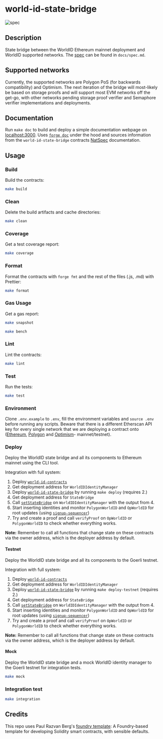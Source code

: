 # world-id-state-bridge

![spec](https://raw.githubusercontent.com/worldcoin/world-id-state-bridge/2cba98da38cfc5173ad773824126ce4285d240b1/docs/state-bridge.svg)

## Description

State bridge between the WorldID Ethereum mainnet deployment and WorldID supported networks. The [spec](./docs/spec.md)
can be found in `docs/spec.md`.

## Supported networks

Currently, the supported networks are Polygon PoS (for backwards compatibility) and Optimism. The next iteration of the
bridge will most-likely be based on storage proofs and will support most EVM networks off the get-go, with other
networks pending storage proof verifier and Semaphore verifier implementations and deployments.

## Documentation

Run `make doc` to build and deploy a simple documentation webpage on [localhost:3000](https://localhost:3000). Uses
[`forge doc`](https://book.getfoundry.sh/reference/forge/forge-doc#forge-doc) under the hood and sources information
from the `world-id-state-bridge` contracts [NatSpec](https://docs.soliditylang.org/en/latest/natspec-format.html)
documentation.

## Usage

### Build

Build the contracts:

```sh
make build
```

### Clean

Delete the build artifacts and cache directories:

```sh
make clean
```

### Coverage

Get a test coverage report:

```sh
make coverage
```

### Format

Format the contracts with `forge fmt` and the rest of the files (.js, .md) with Prettier:

```sh
make format
```

### Gas Usage

Get a gas report:

```sh
make snapshot
```

```sh
make bench
```

### Lint

Lint the contracts:

```sh
make lint
```

### Test

Run the tests:

```sh
make test
```

### Environment

Clone `.env.example` to `.env`, fill the environment variables and `source .env` before running any scripts. Beware that
there is a different Etherscan API key for every single network that we are deploying a contract onto
([Ethereum](https://etherscan.io/myaccount), [Polygon](https://polygonscan.com/myaccount) and
[Optimism](https://optimistic.etherscan.io/login)- mainnet/testnet).

### Deploy

Deploy the WorldID state bridge and all its components to Ethereum mainnet using the CLI tool.

Integration with full system:

1. Deploy [`world-id-contracts`](https://github.com/worldcoin/world-id-contracts)
2. Get deployment address for `WorldIDIdentityManager`
3. Deploy [`world-id-state-bridge`](https://github.com/worldcoin/world-id-state-bridge) by running `make deploy` (requires 2.)
4. Get deployment address for `StateBridge`
5. Call [`setStateBridge`](https://github.com/worldcoin/world-id-contracts/blob/5f0f56c22b916815eecc82eef877d141acd7e139/src/WorldIDIdentityManagerImplV1.sol#L682-L707) on `WorldIDIdentityManager` with the output from 4.
6. Start inserting identities and monitor `PolygonWorldID` and `OpWorldID` for root updates (using [`signup-sequencer`](https://github.com/worldcoin/signup-sequencer))
7. Try and create a proof and call `verifyProof` on `OpWorldID`  or `PolygonWorldID` to check whether everything works.

**Note:** Remember to call all functions that change state on these contracts via the owner address, which is the deployer address by default.

#### Testnet

Deploy the WorldID state bridge and all its components to the Goerli testnet.

Integration with full system:

1. Deploy [`world-id-contracts`](https://github.com/worldcoin/world-id-contracts)
2. Get deployment address for `WorldIDIdentityManager`
3. Deploy [`world-id-state-bridge`](https://github.com/worldcoin/world-id-state-bridge) by running `make deploy-testnet` (requires 2.)
4. Get deployment address for `StateBridge`
5. Call [`setStateBridge`](https://github.com/worldcoin/world-id-contracts/blob/5f0f56c22b916815eecc82eef877d141acd7e139/src/WorldIDIdentityManagerImplV1.sol#L682-L707) on `WorldIDIdentityManager` with the output from 4.
6. Start inserting identities and monitor `PolygonWorldID` and `OpWorldID` for root updates (using [`signup-sequencer`](https://github.com/worldcoin/signup-sequencer))
7. Try and create a proof and call `verifyProof` on `OpWorldID`  or `PolygonWorldID` to check whether everything works.

**Note:** Remember to call all functions that change state on these contracts via the owner address, which is the deployer address by default.

#### Mock

Deploy the WorldID state bridge and a mock WorldID identity manager to the Goerli testnet for integration tests.

```sh
make mock
```

### Integration test

<!-- WIP -->

```sh
make integration
```

## Credits

This repo uses Paul Razvan Berg's [foundry template](https://github.com/paulrberg/foundry-template/): A Foundry-based
template for developing Solidity smart contracts, with sensible defaults.

